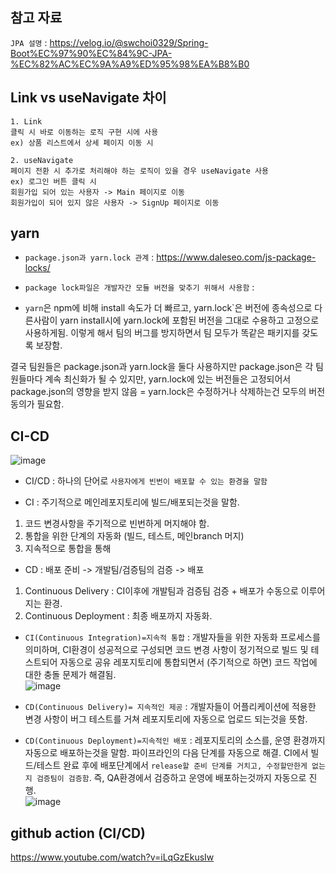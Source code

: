 ## 참고 자료
`JPA 설명` : https://velog.io/@swchoi0329/Spring-Boot%EC%97%90%EC%84%9C-JPA-%EC%82%AC%EC%9A%A9%ED%95%98%EA%B8%B0

## 



## Link vs useNavigate 차이
```
1. Link
클릭 시 바로 이동하는 로직 구현 시에 사용
ex) 상품 리스트에서 상세 페이지 이동 시

2. useNavigate
페이지 전환 시 추가로 처리해야 하는 로직이 있을 경우 useNavigate 사용
ex) 로그인 버튼 클릭 시
회원가입 되어 있는 사용자 -> Main 페이지로 이동
회원가입이 되어 있지 않은 사용자 -> SignUp 페이지로 이동
```



## yarn

- `package.json과 yarn.lock 관계` : https://www.daleseo.com/js-package-locks/

- `package lock파일은 개발자간 모듈 버전을 맞추기 위해서 사용함` :

- `yarn`은 npm에 비해 install 속도가 더 빠르고, yarn.lock`은 버전에 종속성으로 다른사람이 yarn install시에 yarn.lock에 포함된 버전을 그대로 수용하고 고정으로 사용하게됨. 이렇게 해서 팀의 버그를 방지하면서 팀 모두가 똑같은 패키지를 갖도록 보장함.

결국 팀원들은 package.json과 yarn.lock을 둘다 사용하지만 package.json은 각 팀원들마다 계속 최신화가 될 수 있지만, yarn.lock에 있는 버전들은 고정되어서 package.json의 영향을 받지 않음 = yarn.lock은 수정하거나 삭제하는건 모두의 버전 동의가 필요함.


## CI-CD 

![image](https://user-images.githubusercontent.com/35188271/176850388-2c3a4de6-87f8-4ab1-b660-baac4307ae84.png)

- CI/CD : 하나의 단어로 `사용자에게 빈번이 배포할 수 있는 환경을 말함`

- CI : 주기적으로 메인레포지토리에 빌드/배포되는것을 말함. 
 1. 코드 변경사항을 주기적으로 빈번하게 머지해야 함.
 2. 통합을 위한 단계의 자동화 (빌드, 테스트, 메인branch 머지)
 3. 지속적으로 통합을 통해 


- CD : 배포 준비 -> 개발팀/검증팀의 검증 -> 배포
 1. Continuous Delivery : CI이후에 개발팀과 검증팀 검증 + 배포가 수동으로 이루어지는 환경.
 2. Continuous Deployment : 최종 배포까지 자동화.

- `CI(Continuous Integration)=지속적 통합` : 개발자들을 위한 자동화 프로세스를 의미하며, CI환경이 성공적으로 구성되면 코드 변경 사항이 정기적으로 빌드 및 테스트되어 자동으로 공유 레포지토리에 통합되면서 (주기적으로 하면) 코드 작업에 대한 충돌 문제가 해결됨.  
![image](https://user-images.githubusercontent.com/35188271/176574781-4dbb038e-fa63-45f9-aa30-f965a8739927.png)

- `CD(Continuous Delivery)= 지속적인 제공` : 개발자들이 어플리케이션에 적용한 변경 사항이 버그 테스트를 거쳐 레포지토리에 자동으로 업로드 되는것을 뜻함.
- `CD(Continuous Deployment)=지속적인 배포` : 레포지토리의 소스를, 운영 환경까지 자동으로 배포하는것을 말함. 파이프라인의 다음 단계를 자동으로 해결.
CI에서 빌드/테스트 완료 후에 배포단계에서 `release할 준비 단계를 거치고, 수정할만한게 없는지 검증팀이 검증함`. 즉, QA환경에서 검증하고 운영에 배포하는것까지 자동으로 진행.  
![image](https://user-images.githubusercontent.com/35188271/176652903-71b34eb3-f12b-4a95-a34f-6b4e6edcf384.png)


## github action (CI/CD)

https://www.youtube.com/watch?v=iLqGzEkusIw


## 
